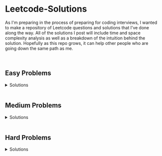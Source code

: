 # Leetcode-Solutions
As I'm preparing in the process of preparing for coding interviews, I wanted to make a repository of Leetcode questions and solutions that I've done along the way. All of the solutions I post will include time and space complexity analysis as well as a breakdown of the intuition behind the solution. Hopefully as this repo grows, it can help other people who are going down the same path as me.

<br>

## Easy Problems

<details>
<summary>Solutions</summary>

  - [Problem 561: Array Partition I](../master/easy/problem_561_array_partition_I.py)
  - [Problem 944: Delete Columns to Make Sorted](../master/easy/problem_944_delete_columns_to_make_sorted.py)
  - [Problem 1337: The K Weakest Rows in the Mtarix](../master/easy/problem_1337_k_weakest_rows.py)
  - [Problem 557: Reverse Words in a String III](../master/easy/problem_557_reverse_words_in_a_string_III.py)
  - [Problem 1122: Relative Sort Array](../master/easy/problem_1122_relative_sort_array.py)
  - [Problem 509: Fibonacci Number](../master/easy/problem_509_fibonacci_number.py)
  - [Problem 1047: Remove All Adjacent Duplicates In a String](../master/easy/problem_1047_remove_all_adjacent_duplicates_in_string.py)
  - [Problem 104: Maximum Depth of a Binary Tree](../master/easy/problem_104_maximum_depth_of_binary_tree.py)
  - [Problem 206: Reverse Linked List](../master/easy/problem_206_reverse_linked_list.py)
  - [Problem 1217: Play with Chips](../master/easy/problem_1217_play_with_chips.py)
  - [Problem 500: Keyboard Row](../master/easy/problem_500_keyboard_row.py)
  - [Problem 136: Single Number](../master/easy/problem_136_single_number.py)
  - [Problem 476: Number Complement](../master/easy/problem_476_number_complement.py)
  - [Problem 867: Transpose Matrix](../master/easy/problem_867_transpose_matrix.py)
  - [Problem 463: Island Perimeter](../master/easy/problem_463_island_perimeter.py)
  - [Problem 1046: Last Stone Weight](../master/easy/problem_1046_last_stone_weight.py)
  - [Problem 155: Min Stack](../master/easy/problem_155_min_stack.py)
  - [Problem 543: Diameter of Binary Tree](../master/easy/problem_543_diameter_of_binary_tree.py)
  - [Problem 125: Valid Palindrome ](../master/easy/problem_125_valid_palindrome.py)
  - [Problem 21: Merge Two Sorted Lists](../master/easy/problem_21_merge_two_sorted_lists.py)
  - [Problem 496: Next Greater Element I](../master/easy/problem_496_next_greater_element1.py)
  - [Problem 876: Middle of the Linked List](../master/easy/problem_876_middle_of_the_linked_list.py)
</details>



<br>

## Medium Problems

<details>
<summary>Solutions</summary>
  
  - [Problem 98: Validate Binary Search Tree](../master/medium/problem_98_validate_binary_search_tree.py)
  - [Problem 451: Sort Characters by Frequency](../master/medium/problem_451_sort_characters_by_frequency.py)
  - [Problem 146: LRU Cache](../master/medium/problem_146_lru_cache.py)
  - [Problem 692: Top K Frequent Words](../master/medium/problem_692_top_k_frequent_words.py)
  - [Problem 1007: Minimum Domino Rotations For Equal Row](../master/medium/problem_1007_minimum_domino_rotations_for_equal_row.py)
  - [Problem 450: Delete Node In a BST](../master/medium/problem_450_delete_node_in_a_BST.py)
  - [Problem 200: Number of Islands](../master/medium/problem_200_number_of_islands.py)
  - [Problem 228. Summary Ranges](../master/medium/problem_228_summary_ranges.py)
  - [Problem 817: Linked List Components](../master/medium/problem_817_linked_list_components.py)
  - [Problem 1379: Find a Corressponding Node of a Binary Tree in a Clone of that Tree](../master/medium/problem_1379_find_a_corresponding_node_in_a_binary_tree.py)
  - [Problem 1302: Deepest Leaves Sum](../master/medium/problem_1302_deepest_leaves_sum.py)
  - [Problem 807: Max Increase to Keep City Skyline](../master/medium/problem_807_max_increase_to_keep_city_skyline.py)
  - [Problem 654: Maximum Binary Tree](../master/medium/problem_654_maximum_binary_tree.py)
  - [Problem 701: Insert into a Binary Search Tree](../master/medium/problem_701_insert_into_a_binary_search_tree.py)
  - [Problem 1305: All Elements in Two Binary Search Trees](../master/medium/problem_1305_all_elements_in_two_binary_search_trees.py)
  - [Problem 797: All Paths From Source to Target](../master/medium/problem_797_all_paths_from_source_to_target.py)
  - [Problem 207: Course Schedule](../master/medium/problem_207_course_schedule.py)
  - [Problem 814: Binary Tree Pruning](../master/medium/problem_814_binary_tree_pruning.py)
  - [Problem 152: Maximum Product Subarray](../master/medium/problem_152_maximum_product_subarray.py)
  - [Problem 33: Search in Rotated Sorted Array](../master/medium/problem_33_search_in_rotated_sorted_array.py)
  - [Problem 153: Find Minimum in Rotated Sorted Array](../master/medium/problem_153_find_minimum_in_rotated_sorted_array.py)
  - [Problem 5: Longest Palindromic Substring](../master/medium/problem_5_longest_palindromic_substring.py)
  - [Problem 11: Container With Most Water](../master/medium/problem_11_container_with_most_water.py)
  - [Problem 142: Linked List Cycle II](../master/medium/problem_142_linked_cycle_2.py)
  - [Problem 19: Remove Nth Node from End of List](../master/medium/problem_19_remove_nth_node_from_end_of_list.py)
  - [Problem 143: Reorder List](../master/medium/problem_143_reorder_list.py)
  - [Problem 3: Longest Subtring Without Repeating Characters](../medium/problem_3_longest_substring_without_repeating_characters.py)
</details>

<br>

## Hard Problems

<details>
<summary>Solutions</summary>
  
  - [Problem 23: Merge K Sorted Lists](../master/hard/problem_23_merge_k_sorted_lists.py)
  - [Problem 42: Trapping rain water](../master/hard/problem_42_trapping_rainwater.py)
  - [Problem 239: Sliding Window Maximum](../master/hard/problem_239_sliding_window_maximum.py)
</details>


